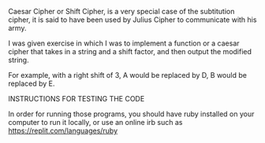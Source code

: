 Caesar Cipher or Shift Cipher, is a very special case of the subtitution cipher, it is said to have been used by Julius Cipher to communicate with his army.

I was given exercise in which I was to implement a function or a caesar cipher that takes in a string and a shift factor, and then output the modified string.

For example, with a right shift of 3, A would be replaced by D, B would be replaced by E.

INSTRUCTIONS FOR TESTING THE CODE

In order for running those programs, you should have ruby installed on your computer to run it locally, or use an online irb such as https://replit.com/languages/ruby